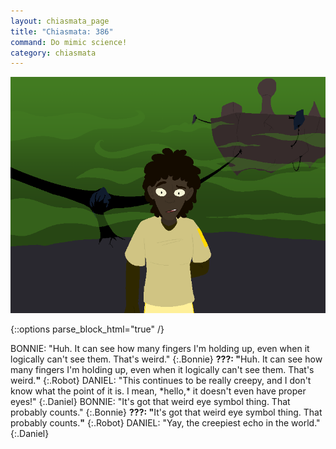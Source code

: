 ```yaml
---
layout: chiasmata_page
title: "Chiasmata: 386"
command: Do mimic science!
category: chiasmata
---
```


![386](/chiasmata/images/narrative/384.png)

{::options parse_block_html="true" /}
<div class="dialogue">
BONNIE: "Huh. It can see how many fingers I'm holding up, even when it logically can't see them. That's weird." 
{:.Bonnie}
<b>???: "</b><span class="Bonnie">Huh. It can see how many fingers I'm holding up, even when it logically can't see them. That's weird.</span><b>"</b> 
{:.Robot}
DANIEL: "This continues to be really creepy, and I don't know what the point of it is. I mean, *hello,* it doesn't even have proper eyes!" 
{:.Daniel}
BONNIE: "It's got that weird eye symbol thing. That probably counts." 
{:.Bonnie}
<b>???: "</b><span class="Bonnie">It's got that weird eye symbol thing. That probably counts.</span><b>"</b> 
{:.Robot}
DANIEL: "Yay, the creepiest echo in the world." 
{:.Daniel}
</div>